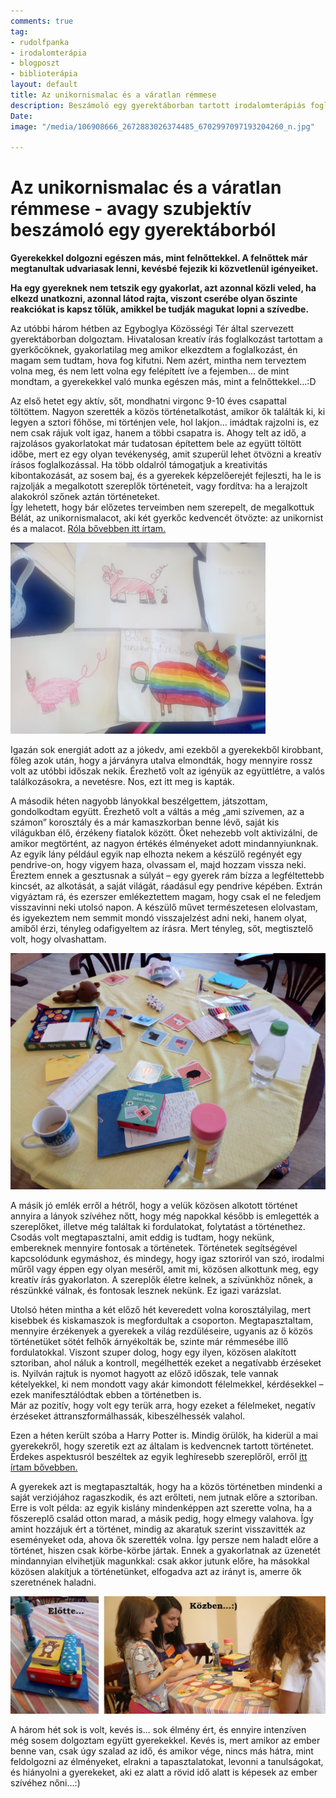 ```yaml
---
comments: true
tag:
- rudolfpanka
- irodalomterápia
- blogposzt
- biblioterápia
layout: default
title: Az unikornismalac és a váratlan rémmese
description: Beszámoló egy gyerektáborban tartott irodalomterápiás foglalkozásaimról.
Date: 
image: "/media/106908666_2672883026374485_6702997097193204260_n.jpg"

---
```

# Az unikornismalac és a váratlan rémmese - avagy szubjektív beszámoló egy gyerektáborból

**Gyerekekkel dolgozni egészen más, mint felnőttekkel. A felnőttek már megtanultak udvariasak lenni, kevésbé fejezik ki közvetlenül igényeiket.**

**Ha egy gyereknek nem tetszik egy gyakorlat, azt azonnal közli veled, ha elkezd unatkozni, azonnal látod rajta, viszont cserébe olyan őszinte reakciókat is kapsz tőlük, amikkel be tudják magukat lopni a szívedbe.**

Az utóbbi három hétben az Egyboglya Közösségi Tér által szervezett gyerektáborban dolgoztam. Hivatalosan kreatív írás foglalkozást tartottam a gyerkőcöknek, gyakorlatilag meg amikor elkezdtem a foglalkozást, én magam sem tudtam, hova fog kifutni. Nem azért, mintha nem terveztem volna meg, és nem lett volna egy felépített íve a fejemben... de mint mondtam, a gyerekekkel való munka egészen más, mint a felnőttekkel...:D

Az első hetet egy aktív, sőt, mondhatni virgonc 9-10 éves csapattal töltöttem. Nagyon szerették a közös történetalkotást, amikor ők találták ki, ki legyen a sztori főhőse, mi történjen vele, hol lakjon... imádtak rajzolni is, ez nem csak rájuk volt igaz, hanem a többi csapatra is. Ahogy telt az idő, a rajzolásos gyakorlatokat már tudatosan építettem bele az együtt töltött időbe, mert ez egy olyan tevékenység, amit szuperül lehet ötvözni a kreatív írásos foglalkozással. Ha több oldalról támogatjuk a kreativitás kibontakozását, az sosem baj, és a gyerekek képzelőerejét fejleszti, ha le is rajzolják a megalkotott szereplők történeteit, vagy fordítva: ha a lerajzolt alakokról szőnek aztán történeteket.  
Így lehetett, hogy bár előzetes terveimben nem szerepelt, de megalkottuk Bélát, az unikornismalacot, aki két gyerkőc kedvencét ötvözte: az unikornist és a malacot. [Róla bővebben itt írtam.](https://www.facebook.com/263008247482207/photos/a.265268033922895/955684121547946/)

![](/media/105594852_1151833895193425_6773018924846129260_n.jpg)

Igazán sok energiát adott az a jókedv, ami ezekből a gyerekekből kirobbant, főleg azok után, hogy a járványra utalva elmondták, hogy mennyire rossz volt az utóbbi időszak nekik. Érezhető volt az igényük az együttlétre, a valós találkozásokra, a nevetésre. Nos, ezt itt meg is kapták.

A második héten nagyobb lányokkal beszélgettem, játszottam, gondolkodtam együtt. Érezhető volt a váltás a még „ami szívemen, az a számon” korosztály és a már kamaszkorban benne lévő, saját kis világukban élő, érzékeny fiatalok között. Őket nehezebb volt aktivizálni, de amikor megtörtént, az nagyon értékés élményeket adott mindannyiunknak. Az egyik lány például egyik nap elhozta nekem a készülő regényét egy pendrive-on, hogy vigyem haza, olvassam el, majd hozzam vissza neki. Éreztem ennek a gesztusnak a súlyát – egy gyerek rám bízza a legféltettebb kincsét, az alkotását, a saját világát, ráadásul egy pendrive képében. Extrán vigyáztam rá, és ezerszer emlékeztettem magam, hogy csak el ne feledjem visszavinni neki utolsó napon. A készülő művet természetesen elolvastam, és igyekeztem nem semmit mondó visszajelzést adni neki, hanem olyat, amiből érzi, tényleg odafigyeltem az írásra. Mert tényleg, sőt, megtisztelő volt, hogy olvashattam.

![](/media/106908666_2672883026374485_6702997097193204260_n.jpg)

A másik jó emlék erről a hétről, hogy a velük közösen alkotott történet annyira a lányok szívéhez nőtt, hogy még napokkal később is emlegették a szereplőket, illetve még találtak ki fordulatokat, folytatást a történethez. Csodás volt megtapasztalni, amit eddig is tudtam, hogy nekünk, embereknek mennyire fontosak a történetek. Történetek segítségével kapcsolódunk egymáshoz, és mindegy, hogy igaz sztoriról van szó, irodalmi műről vagy éppen egy olyan meséről, amit mi, közösen alkottunk meg, egy kreatív írás gyakorlaton. A szereplők életre kelnek, a szívünkhöz nőnek, a részünkké válnak, és fontosak lesznek nekünk. Ez igazi varázslat.

Utolsó héten mintha a két előző hét keveredett volna korosztályilag, mert kisebbek és kiskamaszok is megfordultak a csoporton. Megtapasztaltam, mennyire érzékenyek a gyerekek a világ rezdüléseire, ugyanis az ő közös történetüket sötét felhők árnyékolták be, szinte már rémmesébe illő fordulatokkal. Viszont szuper dolog, hogy egy ilyen, közösen alakított sztoriban, ahol náluk a kontroll, megélhették ezeket a negatívabb érzéseket is. Nyilván rajtuk is nyomot hagyott az előző időszak, tele vannak kételyekkel, ki nem mondott vagy akár kimondott félelmekkel, kérdésekkel – ezek manifesztálódtak ebben a történetben is.  
Már az pozitív, hogy volt egy terük arra, hogy ezeket a félelmeket, negatív érzéseket áttranszformálhassák, kibeszélhessék valahol.

Ezen a héten került szóba a Harry Potter is. Mindig örülök, ha kiderül a mai gyerekekről, hogy szeretik ezt az általam is kedvencnek tartott történetet. Érdekes aspektusról beszéltek az egyik leghíresebb szereplőről, erről [itt írtam bővebben.](https://www.facebook.com/263008247482207/photos/a.265268033922895/964297037353321/)

A gyerekek azt is megtapasztalták, hogy ha a közös történetben mindenki a saját verziójához ragaszkodik, és azt erőlteti, nem jutnak előre a sztoriban. Erre is volt példa: az egyik kislány mindenképpen azt szerette volna, ha a főszereplő család otton marad, a másik pedig, hogy elmegy valahova. Így amint hozzájuk ért a történet, mindig az akaratuk szerint visszavitték az eseményeket oda, ahova ők szerették volna. Így persze nem haladt előre a történet, hiszen csak körbe-körbe jártak. Ennek a gyakorlatnak az üzenetét mindannyian elvihetjük magunkkal: csak akkor jutunk előre, ha másokkal közösen alakítjuk a történetünket, elfogadva azt az irányt is, amerre ők szeretnének haladni.

![](/media/107656863_760921548062674_3533311268753494394_n.jpg)

A három hét sok is volt, kevés is... sok élmény ért, és ennyire intenzíven még sosem dolgoztam együtt gyerekekkel. Kevés is, mert amikor az ember benne van, csak úgy szalad az idő, és amikor vége, nincs más hátra, mint feldolgozni az élményeket, elrakni a tapasztalatokat, levonni a tanulságokat, és hiányolni a gyerekeket, aki ez alatt a rövid idő alatt is képesek az ember szívéhez nőni...:)